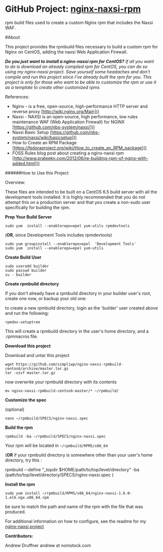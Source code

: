 GitHub Project: [nginx-naxsi-rpm](https://github.com/simpliwp/nginx-naxsi-rpmbuild-centos6)
============================

rpm build files used to create a custom Nginx rpm that includes the Naxsi WAF. 


#About

This project provides the rpmbuild files necessary to build a custom rpm for Nginx on CentOS, adding the naxsi Web Application Firewall. 

***Do you just want to install a nginx-naxsi rpm for CentOS?** If all you want to do is download an already compiled rpm for CentOS, you can do so using my nginx-naxsi project. Save yourself some headaches and don't compile and run this project since I've already built the rpm for you. This project is only for those who want to be able to customize the rpm or use it as a template to create other customized rpms*

References:   

* Nginx - is a free, open-source, high-performance HTTP server and reverse proxy [http://wiki.nginx.org/Main]()
* Naxsi  -  NAXSI is an open-source, high performance, low rules maintenance WAF (Web Application Firewall) for NGINX 
[https://github.com/nbs-system/naxsi/]()
* Naxsi Basic Setup [https://github.com/nbs-system/naxsi/wiki/basicsetup]()
* How to Create an RPM Package [https://fedoraproject.org/wiki/How_to_create_an_RPM_package]()
* FOSS Rules blog post about creating a nginx-naxsi rpm [http://www.prateekn.com/2012/06/re-building-rpm-of-nginx-with-added.html]()


######How to Use this Project

Overview:

These files are intended to be built on a CentOS 6.5 build server with all the development tools installed. It is highly recommended that you do not attempt this on a production server and that you create a non-sudo user specifically for building the rpm.

**Prep Your Build Server** 

	sudo yum  install --enablerepo=epel yum-utils rpmdevtools

(**OR**, since Development Tools includes rpmdevtools)

	sudo yum groupinstall --enablerepo=epel  'Development Tools'
	sudo yum  install --enablerepo=epel yum-utils





**Create Build User**

	sudo useradd builder
	sudo passwd builder 
	su - builder

**Create rpmbuild directory**

If you don't already have a rpmbuild directory in your builder user's root, create one now, or backup your old one:

to create a new rpmbuild directory, login as the 'builder' user created above and run the following:

	rpmdev-setuptree

This will create a rpmbuild directory in the user's home directory, and a .rpmmacros file.


**Download this project**

Download and untar this project

	wget https://github.com/simpliwp/nginx-naxsi-rpmbuild-centos6/archive/master.tar.gz
	tar -xzvf master.tar.gz

now overwrite your rpmbuild directory with its contents

	mv nginx-naxsi-rpmbuild-centos6-master/* ~/rpmbuild/

**Customize the spec**

(optional) 

	nano ~/rpmbuild/SPECS/nginx-naxsi.spec


**Build the rpm**


	rpmbuild -ba ~/rpmbuild/SPECS/nginx-naxsi.spec

Your rpm will be located in	`~/rpmbuild/RPMS/x86_64`

(**OR** if your rpmbuild directory is somewhere other than your user's home directory, try this :

rpmbuild --define "_topdir $HOME/path/to/top/level/directory" -ba /path/to/top/level/directory/SPECS/nginx-naxsi.spec ) 




**Install the rpm**

	sudo yum install ~/rpmbuild/RPMS/x86_64/nginx-naxsi-1.6.0-1.el6.ngx.x86_64.rpm

be sure to match the path and name of the rpm with the file that was produced.

For additional information on how to configure, see the readme for my [nginx-naxsi project]()


**Contributors:**

Andrew Druffner andrew at nomstock.com

